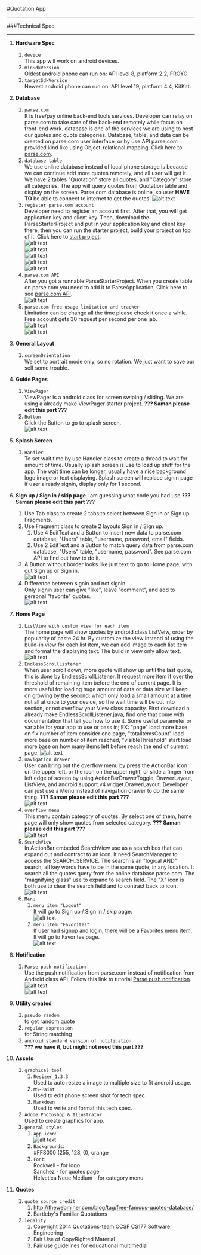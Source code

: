 #Quotation App

- - -

###Technical Spec

- - -

1. **Hardware Spec**  
    1. `device`  
    This app will work on android devices.  
    2. `minSdkVersion`  
    Oldest android phone can run on: API level 8, platform 2.2, FROYO.  
    3. `targetSdkVersion`  
    Newest android phone can run on: API level 19, platform 4.4, KitKat.  

2. **Database**  
    1. `parse.com`  
    It is free/pay online back-end tools services. Developer can relay on parse.com to take care of the back-end remotely while focus on front-end work. database is one of the services we are using to host our quotes and quote categories. Database, table, and data can be created on parse.com user interface, or by use API parse.com provided kind like using Object-relational mapping. Click here to [parse.com](https://www.parse.com/).  
    2. `database table`  
    We use online database instead of local phone storage is because we can continue add more quotes remotely, and all user will get it. We have 2 tables "Quotation" store all quotes, and "Category" store all categories. The app will query quotes from Quotation table and display on the screen. Parse.com database is online, so user **HAVE TO** be able to connect to internet to get the quotes. ![alt text](http://hills.ccsf.edu/~yliu192/cs177/p12_parse_com.png)  
    3. `register parse.com account`  
    Developer need to register an account first. After that, you will get application key and 
client key. Then, download the ParseStarterProject and put in your application key and client key there, then you can run the starter project, build your project on top of it. Click here to [start project](https://parse.com/apps/quickstart#parse_data/mobile/android/native/new).  
    ![alt text](http://hills.ccsf.edu/~yliu192/cs177/p13_parse_com_start_project.png)  
    ![alt text](http://hills.ccsf.edu/~yliu192/cs177/p14_parse_com_start_project.png)  
    ![alt text](http://hills.ccsf.edu/~yliu192/cs177/p15_parse_com_start_project.png)  
    ![alt text](http://hills.ccsf.edu/~yliu192/cs177/p16_parse_com_start_project.png)  
    ![alt text](http://hills.ccsf.edu/~yliu192/cs177/p17_parse_com_start_project.png)  
    4. `parse.com API`  
    After you got a runnable ParseStarterProject. When you create table on parse.com you need to add it to ParseApplication. Click here to see [parse.com API](https://parse.com/docs/android_guide#top).  
    ![alt text](http://hills.ccsf.edu/~yliu192/cs177/p18_parse_com_start_project.png)  
    5. `parse.com free usage limitation and tracker`  
    Limitation can be change all the time please check it once a while. Free account gets 30 request per second per one jab.  
    ![alt text](http://hills.ccsf.edu/~yliu192/cs177/p19_parse_com_start_project.png)  
    ![alt text](http://hills.ccsf.edu/~yliu192/cs177/p20_parse_com_start_project.png)  

3. **General Layout**  
    1. `screenOrientation`  
    We set to portrait mode only, so no rotation. We just want to save our self some trouble.

4. **Guide Pages**  
    1. `ViewPager`  
    ViewPager is a android class for screen swiping / sliding. We are using a already make ViewPager starter project. **??? Saman please edit this part ???**    
    2. `Button`  
    Click the Button to go to splash screen.  
    ![alt text](http://hills.ccsf.edu/~yliu192/cs177/p2_guide_pages.png)  
	
5. **Splash Screen**  
    1. `Handler`  
    To set wait time by use Handler class to create a thread to wait for amount of time. Usually splash screen is use to load up stuff for the app. The wait time can be longer, usually have a nice background logo image or text displaying.
    Splash screen will replace signin page if user already signin, display only for 1 second.  

6. **Sign up / Sign in / skip page**
I am guessing what code you had use **??? Saman please edit this part ???**  
    1. Use Tab class to create 2 tabs to select between Sign in or Sign up Fragments.  
    2. Use Fragment class to create 2 layouts Sign in / Sign up.  
        1. Use 4 EditText and a Button to insert new data to parse.com database, "Users" table, "username, password, email" fields.  
        2. Use 2 EditText and a Button to match query data from parse.com database, "Users" table, "username, password". See parse.com API to find out how to do it.  
    3. A Button without border looks like just text to go to Home page, with out Sign up or Sign in.  
    ![alt text](http://hills.ccsf.edu/~yliu192/cs177/p3_signup_signin_skip_page.png)  
    4. Difference between signin and not signin.  
    Only signin user can give "like", leave "comment", and add to personal "favorite" quotes.  
    ![alt text](http://hills.ccsf.edu/~yliu192/cs177/p10_login_skip_differ.png)  

7. **Home Page**  
    1. `ListView with custom view for each item`  
    The home page will show quotes by android class ListVeiw, order by popularity of paste 24 hr. By customize the view instead of using the build-in view for each list item, we can add image to each list item and format the displaying text. The build in view only allow text.  
    ![alt text](http://hills.ccsf.edu/~yliu192/cs177/p4_home_page.png)  
    2. `EndlessScrollListener`  
    When user scroll down, more quote will show up until the last quote, this is done by EndlessScrollListener. It request more item if over the threshold of remaining item before the end of current page. It is more useful for loading huge amount of data or data size will keep on growing by the second; which only load a small amount at a time not all at once to your device, so the wait time will be cut into section, or not overflow your View class capacity. First download a already  make EndlessScrollListener.java, find one that come with documentation that tell you how to use it. Some useful parameter or variable for your app to use or pass in; EX: "page" load more base on fix number of item consider one page, "totalItemsCount" load more base on number of item reached, "visibleThreshold" start load more base on how many items left before reach the end of current page. ![alt text](http://hills.ccsf.edu/~yliu192/cs177/p11_endlessscrolllistener.png)  
    3. `navigation drawer`  
    User can bring out the overflow menu by press the ActionBar icon on the upper left, or the icon on the upper right, or slide a finger from left edge of screen by using ActionBarDrawerToggle, DrawerLayout, ListView, and android.support.v4.widget.DrawerLayout. Developer can just use a Menu instead of navigation drawer to do the same thing. **??? Saman please edit this part ???**  
    ![alt text](http://hills.ccsf.edu/~yliu192/cs177/p5_home_page_navigation_drawer.png)  
    4. `overflow menu`  
    This menu contain category of quotes. By select one of them, home page will only show quotes from selected category. **??? Saman please edit this part ???**  
    ![alt text](http://hills.ccsf.edu/~yliu192/cs177/p6_navigation_drawer_overflow_menu.png)  
    5. `SearchView`   
    In ActionBar embeded SearchView use as a search box that can expand out and contract to an icon. It need SearchManager to access the SEARCH_SERVICE. The search is an "logical AND" search, all key words have to be in the same quote, in any location. It search all the quotes query from the online database parse.com. The "magnifying glass" use to expand to search field. The "X" icon is both use to clear the search field and to contract back to icon.   
    ![alt text](http://hills.ccsf.edu/~yliu192/cs177/p7_home_page_embeded_searchview.png)  
    6. `Menu`  
        1. `menu item "Logout"`  
        It will go to Sign up / Sign in / skip page.  
        ![alt text](http://hills.ccsf.edu/~yliu192/cs177/p8_logout.png)  
        2. `menu item "Favorites"`  
        If user had signup and login, there will be a Favorites menu item. It will go to Favorites page.  
        ![alt text](http://hills.ccsf.edu/~yliu192/cs177/p9_login_favorite.png)  

8. **Notification**
    1. `Parse push notification`  
    Use the push notification from parse.com instead of notification from Android class API. Follow this link to tutorial [Parse push notification](https://parse.com/docs/push_guide#top/Android).  
    ![alt text](http://hills.ccsf.edu/~yliu192/cs177/p21_parse_com_start_project.png)  
    ![alt text](http://hills.ccsf.edu/~yliu192/cs177/p22_parse_com_start_project.png)  
	
9. **Utility created**  
    1. `pseudo random`  
    to get random quote  
    2. `regular expression`  
    for String matching  
    3. `android standard version of notification`  
    **??? we have it, but might not need this part ???**

10. **Assets**  
    1. `graphical tool`  
        1. `Resizer_1.3.3`  
        Used to auto resize a image to multiple size to fit android usage.  
        2. `MS-Paint`  
        Used to edit phone screen shot for tech spec.  
        3. `Markdown`  
        Used to write and format this tech spec.
	4. `Adobe Photoshop & Illustrator`  
	Used to create graphics for app.
    2. `general styles`  
        1. `App icon`:  
        ![alt text](http://hills.ccsf.edu/~yliu192/cs177/p1_app_icon.png)  
        2. `Backgrounds`:  
        #FF8000 (255, 128, 0), orange  
        3. `Font`:  
	Rockwell - for logo  
	Sanchez - for quotes page  
	Helvetica Neue Medium - for category menu  

11. **Quotes**  
    1. `quote source credit`  
     	1. http://thewebminer.com/blog/tag/free-famous-quotes-database/
    	2. Bartleby's Familiar Quotations 
    2. `legality`  
        1. Copyright 2014 Quotations-team CCSF CS177 Software Engineering  
        2. Fair Use of CopyRighted Material  
        3. Fair use guidelines for educational multimedia  

